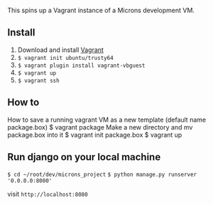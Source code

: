 This spins up a Vagrant instance of a Microns development VM.


## Install

1. Download and install [Vagrant](https://www.vagrantup.com/downloads.html)
1. `$ vagrant init ubuntu/trusty64`
1. `$ vagrant plugin install vagrant-vbguest`
1. `$ vagrant up`
1. `$ vagrant ssh`

## How to

How to save a running vagrant VM as a new template (default name package.box)
$ vagrant package
Make a new directory and mv package.box into it
$ vagrant init package.box
$ vagrant up

## Run django on your local machine

 `$ cd ~/root/dev/microns_project`
 `$ python manage.py runserver '0.0.0.0:8000'`

  visit `http://localhost:8080`
